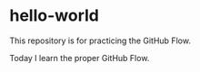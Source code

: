 # hello-world
This repository is for practicing the GitHub Flow.

Today I learn the proper GitHub Flow.

